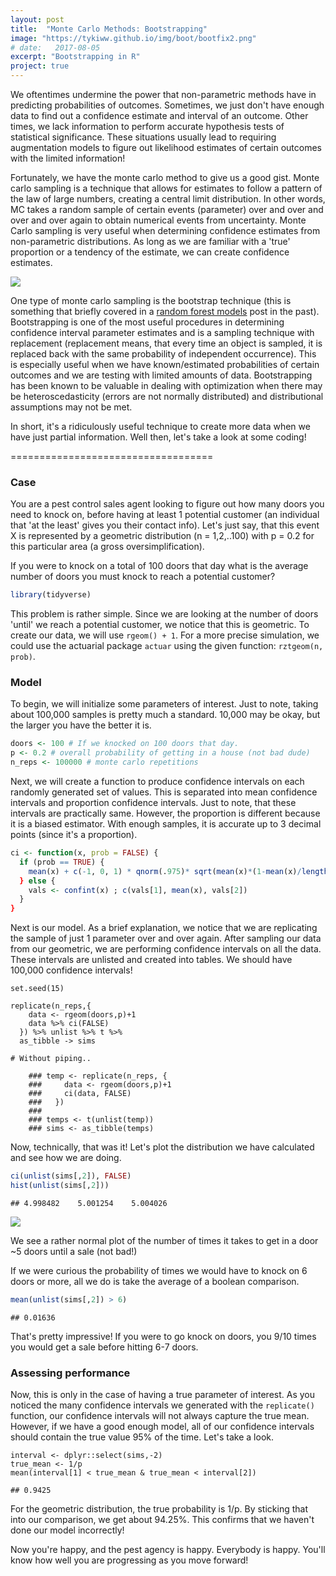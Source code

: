 ```yaml
---
layout: post
title:  "Monte Carlo Methods: Bootstrapping"
image: "https://tykiww.github.io/img/boot/bootfix2.png"
# date:   2017-08-05
excerpt: "Bootstrapping in R"
project: true
---
```


We oftentimes undermine the power that non-parametric methods have in predicting probabilities of outcomes. Sometimes, we just don't have enough data to find out a confidence estimate and interval of an outcome. Other times, we lack information to perform accurate hypothesis tests of statistical significance. These situations usually lead to requiring augmentation models to figure out likelihood estimates of certain outcomes with the limited information!

Fortunately, we have the monte carlo method to give us a good gist. Monte carlo sampling is a technique that allows for estimates to follow a pattern of the law of large numbers, creating a central limit distribution. In other words, MC takes a random sample of certain events (parameter) over and over and over and over again to obtain numerical events from uncertainty. Monte Carlo sampling is very useful when determining confidence estimates from non-parametric distributions. As long as we are familiar with a 'true' proportion or a tendency of the estimate, we can create confidence estimates.

![](https://thumbs.gfycat.com/InbornTerrificAvocet-size_restricted.gif)

One type of monte carlo sampling is the bootstrap technique (this is something that briefly covered in a [random forest models](https://tykiww.github.io/2017-04-05-rf-model/) post in the past). Bootstrapping is one of the most useful procedures in determining confidence interval parameter estimates and is a sampling technique with replacement (replacement means, that every time an object is sampled, it is replaced back with the same probability of independent occurrence). This is especially useful when we have known/estimated probabilities of certain outcomes and we are testing with limited amounts of data. Bootstrapping has been known to be valuable in dealing with optimization when there may be heteroscedasticity  (errors are not normally distributed) and distributional assumptions may not be met.

In short, it's a ridiculously useful technique to create more data when we have just partial information. Well then, let's take a look at some coding!

===================================

### Case

You are a pest control sales agent looking to figure out how many doors you need to knock on, before having at least 1 potential customer (an individual that 'at the least' gives you their contact info). Let's just say, that this event X is represented by a geometric distribution (n = 1,2,..100) with p = 0.2 for this particular area (a gross oversimplification). 

If you were to knock on a total of 100 doors that day what is the average number of doors you must knock to reach a potential customer? 


```r
library(tidyverse)
```

This problem is rather simple. Since we are looking at the number of doors 'until' we reach a potential customer, we notice that this is geometric. To create our data, we will use `rgeom() + 1`. For a more precise simulation, we could use the actuarial package `actuar` using the given function: `rztgeom(n, prob)`.

### Model

To begin, we will initialize some parameters of interest. Just to note, taking about 100,000 samples is pretty much a standard. 10,000 may be okay, but the larger you have the better it is.

```r
doors <- 100 # If we knocked on 100 doors that day.
p <- 0.2 # overall probability of getting in a house (not bad dude)
n_reps <- 100000 # monte carlo repetitions
```
Next, we will create a function to produce confidence intervals on each randomly generated set of values. This is separated into mean confidence intervals and proportion confidence intervals. Just to note, that these intervals are practically same. However, the proportion is different because it is a biased estimator. With enough samples, it is accurate up to 3 decimal points (since it's a proportion).

```r
ci <- function(x, prob = FALSE) {
  if (prob == TRUE) {
    mean(x) + c(-1, 0, 1) * qnorm(.975)* sqrt(mean(x)*(1-mean(x)/length(x))
  } else {
    vals <- confint(x) ; c(vals[1], mean(x), vals[2])
  }
}
```

Next is our model. As a brief explanation, we notice that we are replicating the sample of just 1 parameter over and over again. After sampling our data from our geometric, we are performing confidence intervals on all the data. These intervals are unlisted and created into tables. We should have 100,000 confidence intervals!

```{r}
set.seed(15)

replicate(n_reps,{
    data <- rgeom(doors,p)+1
    data %>% ci(FALSE)
  }) %>% unlist %>% t %>% 
  as_tibble -> sims

# Without piping..

    ### temp <- replicate(n_reps, { 
    ###     data <- rgeom(doors,p)+1
    ###     ci(data, FALSE)
    ###   })
    ### 
    ### temps <- t(unlist(temp))
    ### sims <- as_tibble(temps)
```

Now, technically, that was it! Let's plot the distribution we have calculated and see how we are doing.

```r
ci(unlist(sims[,2]), FALSE)
hist(unlist(sims[,2]))
```
    ## 4.998482    5.001254    5.004026

![](https://raw.githubusercontent.com/tykiww/imgbucket/master/img/boot/one.png)

We see a rather normal plot of the number of times it takes to get in a door ~5 doors until a sale (not bad!)

If we were curious the probability of times we would have to knock on 6 doors or more, all we do is take the average of a boolean comparison. 

```r
mean(unlist(sims[,2]) > 6)
```

    ## 0.01636

That's pretty impressive! If you were to go knock on doors, you 9/10 times you would get a sale before hitting 6-7 doors. 

### Assessing performance

Now, this is only in the case of having a true parameter of interest. As you noticed the many confidence intervals we generated with the `replicate()` function, our confidence intervals will not always capture the true mean. However, if we have a good enough model, all of our confidence intervals should contain the true value 95% of the time. Let's take a look.

```{r}
interval <- dplyr::select(sims,-2)
true_mean <- 1/p 
mean(interval[1] < true_mean & true_mean < interval[2])
```
    ## 0.9425

For the geometric distribution, the true probability is 1/p. By sticking that into our comparison, we get about 94.25%. This confirms that we haven't done our model incorrectly!


Now you're happy, and the pest agency is happy. Everybody is happy. You'll know how well you are progressing as you move forward!
